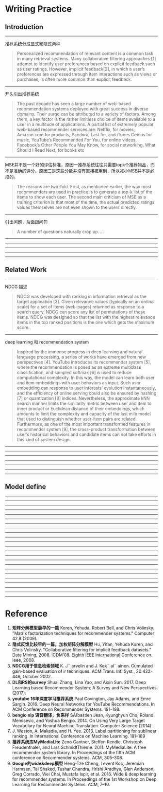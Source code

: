 # Writing Practice

## Introduction

---

推荐系统分成显式和隐式两种

> Personalized recommendation of relevant content is a common task in many retrieval systems. Many collaborative filtering approaches [1] attempt to identify user preferences based on explicit feedback such as user ratings. However, implicit feedback[2], in which a user’s preferences are expressed through item interactions such as views or purchases, is often more common than explicit feedback.

---

开头引出推荐系统

> The past decade has seen a large number of web-based recommendation systems deployed with great success in diverse domains. Their surge can be attributed to a variety of factors. Among them, a key factor is the rather limitless choice of items available to a user in a multitude of applications. A partial list of extremely popular web-based recommender services are: Netflix, for movies, Amazon.com for products, Pandora, Last.fm, and iTunes Genius for music, YouTube’s Recommended For You, for online videos, Facebook’s Other People You May Know, for social networking, What Should I Read Next, for books etc

---

MSE并不是一个好的评估标准，原因一推荐系统往往只需要topk个推荐物品，而不是准确的评分，原因二是这些分数并没有直接被用到，所以减小MSE并不是必须的。

> The reasons are two-fold. First, as mentioned earlier, the way most recommenders are used in practice is to generate a top-k list of the items to show each user. The second main criticism of MSE as a training criterion is that most of the time, the actual predicted ratings values themselves are not even shown to the users directly.

---

引出问题，后面跟问句

> A number of questions naturally crop up. ...

---

---

---

---

---

## Related Work

---

NDCG 描述

> NDCG was developed with ranking in information retrieval as the target application [3]. Given relevance values (typically on an ordinal scale) for a set of items (web-pages) returned as response to a search query, NDCG can score any list of permutations of these items. NDCG was designed so that the list with the highest relevance items in the top ranked positions is the one which gets the maximum score. 

---

deep learning 和 recommendation system

> Inspired by the immense progress in deep learning and natural language processing, a series of works have emerged from new perspectives [4]. YouTube introduces its recommender system [5], where the recommendation is posed as an extreme multiclass classification, and sampled softmax [6] is used to reduce computational complexity. In this way, the model can learn both user and item embeddings with user behaviors as input. Such user embedding can response to user interests’ evolution instantaneously, and the efficiency of online serving could also be ensured by hashing [7] or quantization [8] indices. Nevertheless, the approximate kNN search manner limits the similarity metric between user and item to inner product or Euclidean distance of their embeddings, which amounts to limit the complexity and capacity of the last mile model that used to distinguish whether user-item pairs are related. Furthermore, as one of the most important transformed features in recommender system [9], the cross-product transformation between user’s historical behaviors and candidate items can not take efforts in this kind of system design.

---

---

---

---

---

---

---

## Model define
---

---

---

---

---

---

---

---

---

---

---

---

---

---

---

---

---

---

---

---

---

---

---

# Reference
1. **矩阵分解模型最早的一篇** Koren, Yehuda, Robert Bell, and Chris Volinsky. "Matrix factorization techniques for recommender systems." Computer 42.8 (2009). 
2. **隐式反馈比较早的一篇，加权矩阵分解模型** Hu, Yifan, Yehuda Koren, and Chris Volinsky. "Collaborative filtering for implicit feedback datasets." Data Mining, 2008. ICDM'08. Eighth IEEE International Conference on. Ieee, 2008. 
3. **NDCG用于信息检索领域** K. J¨ arvelin and J. Kek¨ al¨ ainen. Cumulated gain-based evaluation of ir techniques. ACM Trans. Inf. Syst., 20:422-446, October 2002.  
4. **DL和RS的survey** Shuai Zhang, Lina Yao, and Aixin Sun. 2017. Deep Learning based Recommender System: A Survey and New Perspectives. (2017).   
5. **youtube 16年深度学习推荐系统** Paul Covington, Jay Adams, and Emre Sargin. 2016. Deep Neural Networks for YouTube Recommendations. In ACM Conference on Recommender Systems. 191–198.   
6. **bengio nlp 语音翻译，负采样** SÃľbastien Jean, Kyunghyun Cho, Roland Memisevic, and Yoshua Bengio. 2014. On Using Very Large Target Vocabulary for Neural Machine Translation. Computer Science (2014).    
7. J. Weston, A. Makadia, and H. Yee. 2013. Label partitioning for sublinear ranking. In International Conference on Machine Learning. 181–189
8. **推荐系统库MyMediaLite** Zeno Gantner, Steffen Rendle, Christoph Freudenthaler, and Lars SchmidtThieme. 2011. MyMediaLite: A free recommender system library. In Proceedings of the fifth ACM conference on Recommender systems. ACM, 305–308.    
9.  **Google的wide&deep模型** Heng-Tze Cheng, Levent Koc, Jeremiah Harmsen, Tal Shaked, Tushar Chandra, Hrishi Aradhye, Glen Anderson, Greg Corrado, Wei Chai, Mustafa Ispir, et al. 2016. Wide & deep learning for recommender systems. In Proceedings of the 1st Workshop on Deep Learning for Recommender Systems. ACM, 7–10. 